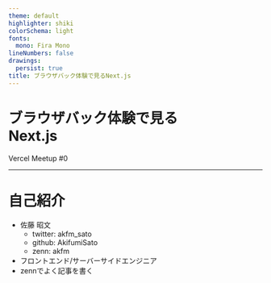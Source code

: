 ```yaml
---
theme: default
highlighter: shiki
colorSchema: light
fonts:
  mono: Fira Mono
lineNumbers: false
drawings:
  persist: true
title: ブラウザバック体験で見るNext.js
---
```


# ブラウザバック体験で見る<br>Next.js

Vercel Meetup #0

---

# 自己紹介

- 佐藤 昭文
  - twitter: akfm_sato
  - github: AkifumiSato
  - zenn: akfm
- フロントエンド/サーバーサイドエンジニア
- zennでよく記事を書く
